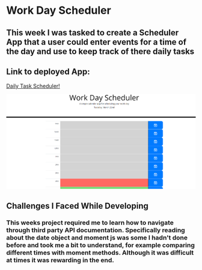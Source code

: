 # Work Day Scheduler  

## This week I was tasked to create a Scheduler App that a user could enter events for a time of the day and use to keep track of there daily tasks

## Link to deployed App:
[Daily Task Scheduler!](https://agenta12.github.io/ChallengeFive-Work-Day-Scheduler/)

![screenshot of project](/assets/imgs/Screenshot%20-of-scheduler.png/)

## Challenges I Faced While Developing 

### This weeks project required me to learn how to navigate through third party API documentation. Specifically reading about the date object and moment js was some I hadn't done before and took me a bit to understand, for example comparing different times with moment methods. Although it was difficult at times it was rewarding in the end.